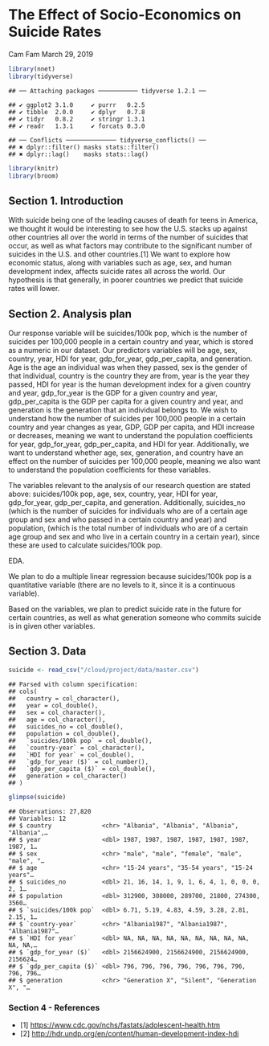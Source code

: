 The Effect of Socio-Economics on Suicide Rates
================
Cam Fam
March 29, 2019

``` r
library(nnet)
library(tidyverse)
```

    ## ── Attaching packages ─────────── tidyverse 1.2.1 ──

    ## ✔ ggplot2 3.1.0     ✔ purrr   0.2.5
    ## ✔ tibble  2.0.0     ✔ dplyr   0.7.8
    ## ✔ tidyr   0.8.2     ✔ stringr 1.3.1
    ## ✔ readr   1.3.1     ✔ forcats 0.3.0

    ## ── Conflicts ────────────── tidyverse_conflicts() ──
    ## ✖ dplyr::filter() masks stats::filter()
    ## ✖ dplyr::lag()    masks stats::lag()

``` r
library(knitr)
library(broom)
```

## Section 1. Introduction

With suicide being one of the leading causes of death for teens in
America, we thought it would be interesting to see how the U.S. stacks
up against other countries all over the world in terms of the number of
suicides that occur, as well as what factors may contribute to the
significant number of suicides in the U.S. and other countries.\[1\] We
want to explore how economic status, along with variables such as age,
sex, and human development index, affects suicide rates all across the
world. Our hypothesis is that generally, in poorer countries we predict
that suicide rates will lower.

## Section 2. Analysis plan

Our response variable will be suicides/100k pop, which is the number of
suicides per 100,000 people in a certain country and year, which is
stored as a numeric in our dataset. Our predictors variables will be
age, sex, country, year, HDI for year, gdp\_for\_year, gdp\_per\_capita,
and generation. Age is the age an individual was when they passed, sex
is the gender of that individual, country is the country they are from,
year is the year they passed, HDI for year is the human development
index for a given country and year, gdp\_for\_year is the GDP for a
given country and year, gdp\_per\_capita is the GDP per capita for a
given country and year, and generation is the generation that an
individual belongs to. We wish to understand how the number of suicides
per 100,000 people in a certain country and year changes as year, GDP,
GDP per capita, and HDI increase or decreases, meaning we want to
understand the population coefficients for year, gdp\_for\_year,
gdp\_per\_capita, and HDI for year. Additionally, we want to understand
whether age, sex, generation, and country have an effect on the number
of suicides per 100,000 people, meaning we also want to understand the
population coefficients for these variables.

The variables relevant to the analysis of our research question are
stated above: suicides/100k pop, age, sex, country, year, HDI for year,
gdp\_for\_year, gdp\_per\_capita, and generation. Additionally,
suicides\_no (which is the number of suicides for individuals who are of
a certain age group and sex and who passed in a certain country and
year) and population, (which is the total number of individuals who are
of a certain age group and sex and who live in a certain country in a
certain year), since these are used to calculate suicides/100k pop.

EDA.

We plan to do a multiple linear regression because suicides/100k pop is
a quantitative variable (there are no levels to it, since it is a
continuous variable).

Based on the variables, we plan to predict suicide rate in the future
for certain countries, as well as what generation someone who commits
suicide is in given other variables.

## Section 3. Data

``` r
suicide <- read_csv("/cloud/project/data/master.csv")
```

    ## Parsed with column specification:
    ## cols(
    ##   country = col_character(),
    ##   year = col_double(),
    ##   sex = col_character(),
    ##   age = col_character(),
    ##   suicides_no = col_double(),
    ##   population = col_double(),
    ##   `suicides/100k pop` = col_double(),
    ##   `country-year` = col_character(),
    ##   `HDI for year` = col_double(),
    ##   `gdp_for_year ($)` = col_number(),
    ##   `gdp_per_capita ($)` = col_double(),
    ##   generation = col_character()
    ## )

``` r
glimpse(suicide)
```

    ## Observations: 27,820
    ## Variables: 12
    ## $ country              <chr> "Albania", "Albania", "Albania", "Albania",…
    ## $ year                 <dbl> 1987, 1987, 1987, 1987, 1987, 1987, 1987, 1…
    ## $ sex                  <chr> "male", "male", "female", "male", "male", "…
    ## $ age                  <chr> "15-24 years", "35-54 years", "15-24 years"…
    ## $ suicides_no          <dbl> 21, 16, 14, 1, 9, 1, 6, 4, 1, 0, 0, 0, 2, 1…
    ## $ population           <dbl> 312900, 308000, 289700, 21800, 274300, 3560…
    ## $ `suicides/100k pop`  <dbl> 6.71, 5.19, 4.83, 4.59, 3.28, 2.81, 2.15, 1…
    ## $ `country-year`       <chr> "Albania1987", "Albania1987", "Albania1987"…
    ## $ `HDI for year`       <dbl> NA, NA, NA, NA, NA, NA, NA, NA, NA, NA, NA,…
    ## $ `gdp_for_year ($)`   <dbl> 2156624900, 2156624900, 2156624900, 2156624…
    ## $ `gdp_per_capita ($)` <dbl> 796, 796, 796, 796, 796, 796, 796, 796, 796…
    ## $ generation           <chr> "Generation X", "Silent", "Generation X", "…

### Section 4 - References

  - \[1\] <https://www.cdc.gov/nchs/fastats/adolescent-health.htm>
  - \[2\] <http://hdr.undp.org/en/content/human-development-index-hdi>

